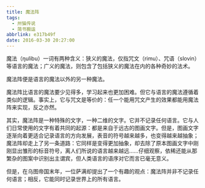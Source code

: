 ```yaml
---
title: 魔法阵
tags:
  - 卅猫传说
  - 简书搬运
abbrlink: e317b49f
date: 2016-03-30 20:27:00
---
```


魔法（ŋulibu）一词有两种含义：狭义的魔法，仅指咒文（rimu）、咒语（slovin）等语言的魔法；广义的魔法，则包含了包括狭义的魔法在内的各种奇妙的法术。

魔法阵便是语言的魔法以外的另一种魔法。

魔法阵比语言的魔法要少见得多，学习起来也更加困难。但它与语言的魔法遵循着类似的逻辑。事实上，它与咒文是等价的：任一个能用咒文产生的效果都能用魔法阵来实现，反之亦然。

其实，魔法阵是一种特殊的文字，一种二维的文字。它并不记录任何语言。它与人们日常使用的文字有着共同的起源：都是来自于远古的图画文字。但是，图画文字逐渐向着更适合记录语言的方向发展，表音的符号越来越多，也变得越来越抽象；魔法阵却走上了另一条道路：它同样是变得更加抽象，却去除了原本图画文字中刚刚显出雏形的标音符号，离人们所说的语言越来越远……仔细观察，依稀还能从那繁杂的图案中识别出主谓宾，但人类语言的语序对它而言已毫无意义。

但是，在乌图帝国末年，一位萨满却提出了一个有趣的观点：魔法阵并非不记录任何语言；相反，它能同时记录世界上的所有语言。

